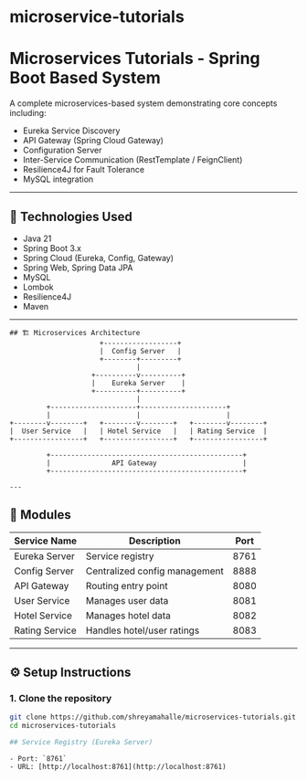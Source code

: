 # microservice-tutorials
# Microservices Tutorials - Spring Boot Based System

A complete microservices-based system demonstrating core concepts including:
- Eureka Service Discovery
- API Gateway (Spring Cloud Gateway)
- Configuration Server
- Inter-Service Communication (RestTemplate / FeignClient)
- Resilience4J for Fault Tolerance
- MySQL integration
---

## 🧩 Technologies Used

- Java 21
- Spring Boot 3.x
- Spring Cloud (Eureka, Config, Gateway)
- Spring Web, Spring Data JPA
- MySQL
- Lombok
- Resilience4J
- Maven

---
```
## 🏗️ Microservices Architecture
                      +------------------+
                      |  Config Server   |
                      +--------+---------+
                               |
                    +----------v----------+
                    |    Eureka Server    |
                    +----------+----------+
                               |
         +---------------------+---------------------+
         |                     |                     |
+--------v--------+   +--------v--------+   +--------v--------+
|  User Service   |   | Hotel Service   |   | Rating Service  |
+-----------------+   +-----------------+   +-----------------+

         +-----------------------------------------------+
         |               API Gateway                     |
         +-----------------------------------------------+

---
```
## 🧪 Modules

| Service Name       | Description                          | Port  |
|--------------------|--------------------------------------|--------|
| Eureka Server      | Service registry                     | 8761   |
| Config Server      | Centralized config management        | 8888   |
| API Gateway        | Routing entry point                  | 8080   |
| User Service       | Manages user data                    | 8081   |
| Hotel Service      | Manages hotel data                   | 8082   |
| Rating Service     | Handles hotel/user ratings           | 8083   |

---

## ⚙️ Setup Instructions

### 1. Clone the repository
```bash
git clone https://github.com/shreyamahalle/microservices-tutorials.git
cd microservices-tutorials

## Service Registry (Eureka Server)
```
```
- Port: `8761`
- URL: [http://localhost:8761](http://localhost:8761)
```
